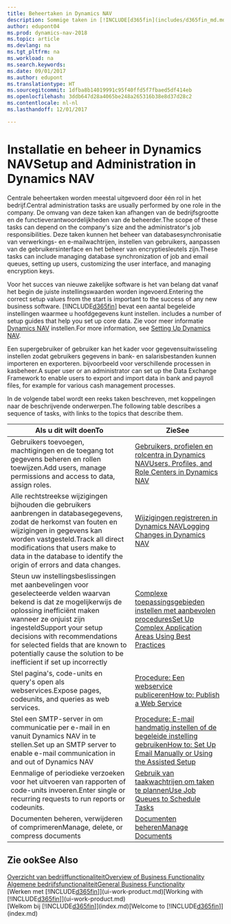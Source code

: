 ```yaml
---
title: Beheertaken in Dynamics NAV
description: Sommige taken in [!INCLUDE[d365fin](includes/d365fin_md.md)] moeten centraal worden beheerd en ingesteld. Zie om welke taken het gaat en wat u hiermee doet.
author: edupont04
ms.prod: dynamics-nav-2018
ms.topic: article
ms.devlang: na
ms.tgt_pltfrm: na
ms.workload: na
ms.search.keywords: 
ms.date: 09/01/2017
ms.author: edupont
ms.translationtype: HT
ms.sourcegitcommit: 1dfba8b14019991c95f40ffd5f7fbaed5df414eb
ms.openlocfilehash: 3ddb647d28a4065be248a265316b38e8d37d28c2
ms.contentlocale: nl-nl
ms.lasthandoff: 12/01/2017

---
```

# <a name="setup-and-administration-in-dynamics-nav"></a><span data-ttu-id="87686-104">Installatie en beheer in Dynamics NAV</span><span class="sxs-lookup"><span data-stu-id="87686-104">Setup and Administration in Dynamics NAV</span></span>
<span data-ttu-id="87686-105">Centrale beheertaken worden meestal uitgevoerd door één rol in het bedrijf.</span><span class="sxs-lookup"><span data-stu-id="87686-105">Central administration tasks are usually performed by one role in the company.</span></span> <span data-ttu-id="87686-106">De omvang van deze taken kan afhangen van de bedrijfsgrootte en de functieverantwoordelijkheden van de beheerder.</span><span class="sxs-lookup"><span data-stu-id="87686-106">The scope of these tasks can depend on the company's size and the administrator's job responsibilities.</span></span> <span data-ttu-id="87686-107">Deze taken kunnen het beheer van databasesynchronisatie van verwerkings- en e-mailwachtrijen, instellen van gebruikers, aanpassen van de gebruikersinterface en het beheer van encryptiesleutels zijn.</span><span class="sxs-lookup"><span data-stu-id="87686-107">These tasks can include managing database synchronization of job and email queues, setting up users, customizing the user interface, and managing encryption keys.</span></span>  

<span data-ttu-id="87686-108">Voor het succes van nieuwe zakelijke software is het van belang dat vanaf het begin de juiste instellingswaarden worden ingevoerd.</span><span class="sxs-lookup"><span data-stu-id="87686-108">Entering the correct setup values from the start is important to the success of any new business software.</span></span> [!INCLUDE[d365fin](includes/d365fin_md.md)]<span data-ttu-id="87686-109"> bevat een aantal begeleide instellingen waarmee u hoofdgegevens kunt instellen.</span><span class="sxs-lookup"><span data-stu-id="87686-109"> includes a number of setup guides that help you set up core data.</span></span> <span data-ttu-id="87686-110">Zie voor meer informatie [Dynamics NAV](setup.md) instellen.</span><span class="sxs-lookup"><span data-stu-id="87686-110">For more information, see [Setting Up Dynamics NAV](setup.md).</span></span>

<!--Whether you use [!INCLUDE[rim](../../includes/rim_md.md)] to implement setup values or you manually enter them in the new company, you can support your setup decisions with some general recommendations for selected setup fields that are known to potentially cause the solution to be inefficient if defined incorrectly.-->  

<span data-ttu-id="87686-111">Een supergebruiker of gebruiker kan het kader voor gegevensuitwisseling instellen zodat gebruikers gegevens in bank- en salarisbestanden kunnen importeren en exporteren. bijvoorbeeld voor verschillende processen in kasbeheer.</span><span class="sxs-lookup"><span data-stu-id="87686-111">A super user or an administrator can set up the Data Exchange Framework to enable users to export and import data in bank and payroll files, for example for various cash management processes.</span></span>  

<span data-ttu-id="87686-112">In de volgende tabel wordt een reeks taken beschreven, met koppelingen naar de beschrijvende onderwerpen.</span><span class="sxs-lookup"><span data-stu-id="87686-112">The following table describes a sequence of tasks, with links to the topics that describe them.</span></span>   

|<span data-ttu-id="87686-113">**Als u dit wilt doen**</span><span class="sxs-lookup"><span data-stu-id="87686-113">**To**</span></span>|<span data-ttu-id="87686-114">**Zie**</span><span class="sxs-lookup"><span data-stu-id="87686-114">**See**</span></span>|  
|------------|-------------|  
|<span data-ttu-id="87686-115">Gebruikers toevoegen, machtigingen en de toegang tot gegevens beheren en rollen toewijzen.</span><span class="sxs-lookup"><span data-stu-id="87686-115">Add users, manage permissions and access to data, assign roles.</span></span>|[<span data-ttu-id="87686-116">Gebruikers, profielen en rolcentra in Dynamics NAV</span><span class="sxs-lookup"><span data-stu-id="87686-116">Users, Profiles, and Role Centers in Dynamics NAV</span></span>](admin-users-profiles-roles.md)|  
|<span data-ttu-id="87686-117">Alle rechtstreekse wijzigingen bijhouden die gebruikers aanbrengen in databasegegevens, zodat de herkomst van fouten en wijzigingen in gegevens kan worden vastgesteld.</span><span class="sxs-lookup"><span data-stu-id="87686-117">Track all direct modifications that users make to data in the database to identify the origin of errors and data changes.</span></span>|[<span data-ttu-id="87686-118">Wijzigingen registreren in Dynamics NAV</span><span class="sxs-lookup"><span data-stu-id="87686-118">Logging Changes in Dynamics NAV</span></span>](across-log-changes.md)|  
|<span data-ttu-id="87686-119">Steun uw instellingsbeslissingen met aanbevelingen voor geselecteerde velden waarvan bekend is dat ze mogelijkerwijs de oplossing inefficiënt maken wanneer ze onjuist zijn ingesteld</span><span class="sxs-lookup"><span data-stu-id="87686-119">Support your setup decisions with recommendations for selected fields that are known to potentially cause the solution to be inefficient if set up incorrectly</span></span>|[<span data-ttu-id="87686-120">Complexe toepassingsgebieden instellen met aanbevolen procedures</span><span class="sxs-lookup"><span data-stu-id="87686-120">Set Up Complex Application Areas Using Best Practices</span></span>](set-up-complex-application-areas-using-best-practices.md)|  
|<span data-ttu-id="87686-121">Stel pagina's, code-units en query's open als webservices.</span><span class="sxs-lookup"><span data-stu-id="87686-121">Expose pages, codeunits, and queries as web services.</span></span>|[<span data-ttu-id="87686-122">Procedure: Een webservice publiceren</span><span class="sxs-lookup"><span data-stu-id="87686-122">How to: Publish a Web Service</span></span>](across-how-publish-web-service.md)|  
|<span data-ttu-id="87686-123">Stel een SMTP-server in om communicatie per e-mail in en vanuit Dynamics NAV in te stellen.</span><span class="sxs-lookup"><span data-stu-id="87686-123">Set up an SMTP server to enable e-mail communication in and out of Dynamics NAV</span></span>| [<span data-ttu-id="87686-124">Procedure: E-mail handmatig instellen of de begeleide instelling gebruiken</span><span class="sxs-lookup"><span data-stu-id="87686-124">How to: Set Up Email Manually or Using the Assisted Setup</span></span>](madeira-how-setup-email.md)|  
|<span data-ttu-id="87686-125">Eenmalige of periodieke verzoeken voor het uitvoeren van rapporten of code-units invoeren.</span><span class="sxs-lookup"><span data-stu-id="87686-125">Enter single or recurring requests to run reports or codeunits.</span></span>|[<span data-ttu-id="87686-126">Gebruik van taakwachtrijen om taken te plannen</span><span class="sxs-lookup"><span data-stu-id="87686-126">Use Job Queues to Schedule Tasks</span></span>](admin-job-queues-schedule-tasks.md)|  
|<span data-ttu-id="87686-127">Documenten beheren, verwijderen of comprimeren</span><span class="sxs-lookup"><span data-stu-id="87686-127">Manage, delete, or compress documents</span></span>|[<span data-ttu-id="87686-128">Documenten beheren</span><span class="sxs-lookup"><span data-stu-id="87686-128">Manage Documents</span></span>](admin-manage-documents.md)|  

## <a name="see-also"></a><span data-ttu-id="87686-129">Zie ook</span><span class="sxs-lookup"><span data-stu-id="87686-129">See Also</span></span>
[<span data-ttu-id="87686-130">Overzicht van bedrijffunctionaliteit</span><span class="sxs-lookup"><span data-stu-id="87686-130">Overview of Business Functionality</span></span>](madeira-business-functionality.md)  
[<span data-ttu-id="87686-131">Algemene bedrijfsfunctionaliteit</span><span class="sxs-lookup"><span data-stu-id="87686-131">General Business Functionality</span></span>](ui-across-business-areas.md)  
<span data-ttu-id="87686-132">[Werken met [!INCLUDE[d365fin](includes/d365fin_md.md)]](ui-work-product.md)</span><span class="sxs-lookup"><span data-stu-id="87686-132">[Working with [!INCLUDE[d365fin](includes/d365fin_md.md)]](ui-work-product.md)</span></span>  
<span data-ttu-id="87686-133">[Welkom bij [!INCLUDE[d365fin](includes/d365fin_md.md)]](index.md)</span><span class="sxs-lookup"><span data-stu-id="87686-133">[Welcome to [!INCLUDE[d365fin](includes/d365fin_md.md)]](index.md)</span></span>  

